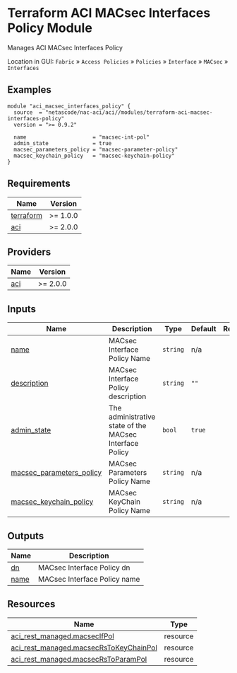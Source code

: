<!-- BEGIN_TF_DOCS -->
# Terraform ACI MACsec Interfaces Policy Module

Manages ACI MACsec Interfaces Policy

Location in GUI:
`Fabric` » `Access Policies` » `Policies` » `Interface` » `MACsec` » `Interfaces`

## Examples

```hcl
module "aci_macsec_interfaces_policy" {
  source  = "netascode/nac-aci/aci//modules/terraform-aci-macsec-interfaces-policy"
  version = ">= 0.9.2"

  name                     = "macsec-int-pol"
  admin_state              = true
  macsec_parameters_policy = "macsec-parameter-policy"
  macsec_keychain_policy   = "macsec-keychain-policy"
}
```

## Requirements

| Name | Version |
|------|---------|
| <a name="requirement_terraform"></a> [terraform](#requirement\_terraform) | >= 1.0.0 |
| <a name="requirement_aci"></a> [aci](#requirement\_aci) | >= 2.0.0 |

## Providers

| Name | Version |
|------|---------|
| <a name="provider_aci"></a> [aci](#provider\_aci) | >= 2.0.0 |

## Inputs

| Name | Description | Type | Default | Required |
|------|-------------|------|---------|:--------:|
| <a name="input_name"></a> [name](#input\_name) | MACsec Interface Policy Name | `string` | n/a | yes |
| <a name="input_description"></a> [description](#input\_description) | MACsec Interface Policy description | `string` | `""` | no |
| <a name="input_admin_state"></a> [admin\_state](#input\_admin\_state) | The administrative state of the MACsec Interface Policy | `bool` | `true` | no |
| <a name="input_macsec_parameters_policy"></a> [macsec\_parameters\_policy](#input\_macsec\_parameters\_policy) | MACsec Parameters Policy Name | `string` | n/a | yes |
| <a name="input_macsec_keychain_policy"></a> [macsec\_keychain\_policy](#input\_macsec\_keychain\_policy) | MACsec KeyChain Policy Name | `string` | n/a | yes |

## Outputs

| Name | Description |
|------|-------------|
| <a name="output_dn"></a> [dn](#output\_dn) | MACsec Interface Policy dn |
| <a name="output_name"></a> [name](#output\_name) | MACsec Interface Policy name |

## Resources

| Name | Type |
|------|------|
| [aci_rest_managed.macsecIfPol](https://registry.terraform.io/providers/CiscoDevNet/aci/latest/docs/resources/rest_managed) | resource |
| [aci_rest_managed.macsecRsToKeyChainPol](https://registry.terraform.io/providers/CiscoDevNet/aci/latest/docs/resources/rest_managed) | resource |
| [aci_rest_managed.macsecRsToParamPol](https://registry.terraform.io/providers/CiscoDevNet/aci/latest/docs/resources/rest_managed) | resource |
<!-- END_TF_DOCS -->